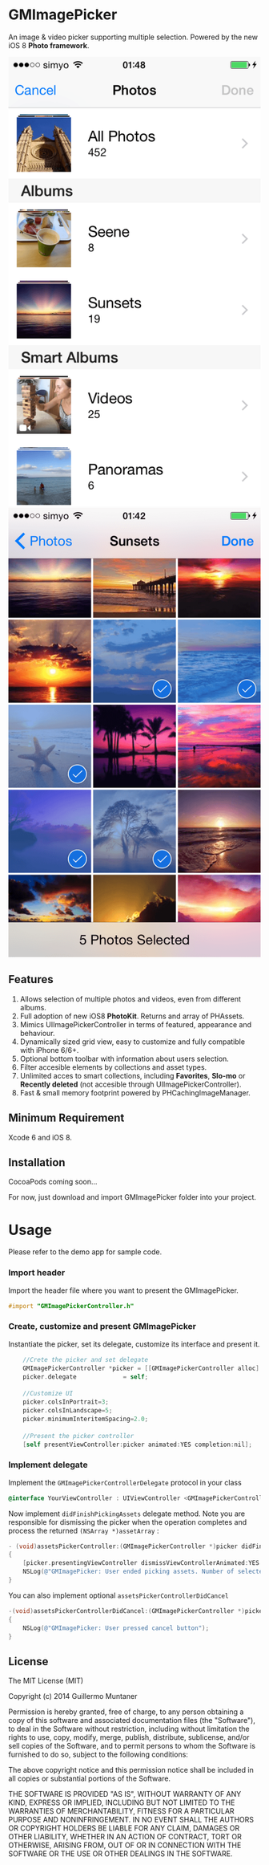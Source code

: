 GMImagePicker
=============

An image & video picker supporting multiple selection. Powered by the new iOS 8 **Photo framework**.

![Screenshot](tableView.png "Screenshot")  ![Screenshot](collectionView.png "Screenshot")

## Features
1. Allows selection of multiple photos and videos, even from different albums.
2. Full adoption of new iOS8 **PhotoKit**. Returns and array of PHAssets.
3. Mimics UIImagePickerController in terms of featured, appearance and behaviour.
4. Dynamically sized grid view, easy to customize and fully compatible with iPhone 6/6+.
5. Optional bottom toolbar with information about users selection.
6. Filter accesible elements by collections and asset types.
7. Unlimited acces to smart collections, including **Favorites**, **Slo-mo** or **Recently deleted** (not accesible through UIImagePickerController).
8. Fast & small memory footprint powered by PHCachingImageManager.

## Minimum Requirement
Xcode 6 and iOS 8.

## Installation
CocoaPods coming soon...

For now, just download and import GMImagePicker folder into your project.


# Usage

Please refer to the demo app for sample code.

### Import header

Import the header file where you want to present the GMImagePicker.

```` objective-c
#import "GMImagePickerController.h"
````

### Create, customize and present GMImagePicker

Instantiate the picker, set its delegate, customize its interface and present it.

```` objective-c
	//Crete the picker and set delegate
	GMImagePickerController *picker = [[GMImagePickerController alloc] init];
    picker.delegate             = self;

    //Customize UI
    picker.colsInPortrait=3;
    picker.colsInLandscape=5;
    picker.minimumInteritemSpacing=2.0;
    
    //Present the picker controller
    [self presentViewController:picker animated:YES completion:nil];
````

### Implement delegate

Implement the `GMImagePickerControllerDelegate` protocol in your class 

```` objective-c
@interface YourViewController : UIViewController <GMImagePickerControllerDelegate>
````
Now implement `didFinishPickingAssets` delegate method. Note you are responsible for dismissing the picker when the operation completes and process the returned `(NSArray *)assetArray` :

```` objective-c
- (void)assetsPickerController:(GMImagePickerController *)picker didFinishPickingAssets:(NSArray *)assetArray
{
    [picker.presentingViewController dismissViewControllerAnimated:YES completion:nil];
    NSLog(@"GMImagePicker: User ended picking assets. Number of selected items is: %lu", (unsigned long)assetArray.count);
}
````

You can also implement optional `assetsPickerControllerDidCancel` 
```` objective-c
-(void)assetsPickerControllerDidCancel:(GMImagePickerController *)picker
{
    NSLog(@"GMImagePicker: User pressed cancel button");
}
````


## License

The MIT License (MIT)

Copyright (c) 2014 Guillermo Muntaner

Permission is hereby granted, free of charge, to any person obtaining a copy
of this software and associated documentation files (the "Software"), to deal
in the Software without restriction, including without limitation the rights
to use, copy, modify, merge, publish, distribute, sublicense, and/or sell
copies of the Software, and to permit persons to whom the Software is
furnished to do so, subject to the following conditions:

The above copyright notice and this permission notice shall be included in all
copies or substantial portions of the Software.

THE SOFTWARE IS PROVIDED "AS IS", WITHOUT WARRANTY OF ANY KIND, EXPRESS OR
IMPLIED, INCLUDING BUT NOT LIMITED TO THE WARRANTIES OF MERCHANTABILITY,
FITNESS FOR A PARTICULAR PURPOSE AND NONINFRINGEMENT. IN NO EVENT SHALL THE
AUTHORS OR COPYRIGHT HOLDERS BE LIABLE FOR ANY CLAIM, DAMAGES OR OTHER
LIABILITY, WHETHER IN AN ACTION OF CONTRACT, TORT OR OTHERWISE, ARISING FROM,
OUT OF OR IN CONNECTION WITH THE SOFTWARE OR THE USE OR OTHER DEALINGS IN THE
SOFTWARE.


